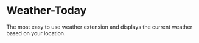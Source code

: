 # Weather-Today
The most easy to use weather extension and displays the current weather based on your location.
